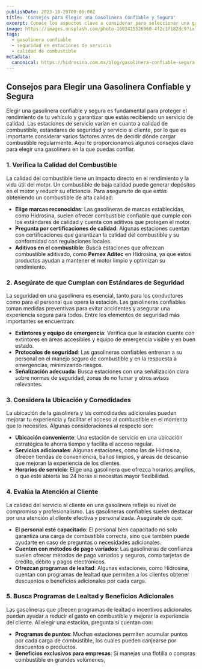 ```yaml
---
publishDate: 2023-10-28T00:00:00Z
title: 'Consejos para Elegir una Gasolinera Confiable y Segura'
excerpt: Conoce los aspectos clave a considerar para seleccionar una gasolinera confiable que ofrezca calidad en el combustible, un servicio adecuado y medidas de seguridad.
image: https://images.unsplash.com/photo-1603415526960-4f2c1f182dc9?ixlib=rb-4.0.3&auto=format&fit=crop&w=2070&q=80
tags:
  - gasolinera confiable
  - seguridad en estaciones de servicio
  - calidad de combustible
metadata:
  canonical: https://hidrosina.com.mx/blog/gasolinera-confiable-segura
---
```


## Consejos para Elegir una Gasolinera Confiable y Segura

Elegir una gasolinera confiable y segura es fundamental para proteger el rendimiento de tu vehículo y garantizar que estás recibiendo un servicio de calidad. Las estaciones de servicio varían en cuanto a calidad de combustible, estándares de seguridad y servicio al cliente, por lo que es importante considerar varios factores antes de decidir dónde cargar combustible regularmente. Aquí te proporcionamos algunos consejos clave para elegir una gasolinera en la que puedas confiar.

### 1. Verifica la Calidad del Combustible

La calidad del combustible tiene un impacto directo en el rendimiento y la vida útil del motor. Un combustible de baja calidad puede generar depósitos en el motor y reducir su eficiencia. Para asegurarte de que estás obteniendo un combustible de alta calidad:

- **Elige marcas reconocidas**: Las gasolineras de marcas establecidas, como Hidrosina, suelen ofrecer combustible confiable que cumple con los estándares de calidad y cuenta con aditivos que protegen el motor.
- **Pregunta por certificaciones de calidad**: Algunas estaciones cuentan con certificaciones que garantizan la calidad del combustible y su conformidad con regulaciones locales.
- **Aditivos en el combustible**: Busca estaciones que ofrezcan combustible aditivado, como **Pemex Aditec** en Hidrosina, ya que estos productos ayudan a mantener el motor limpio y optimizan su rendimiento.

### 2. Asegúrate de que Cumplan con Estándares de Seguridad

La seguridad en una gasolinera es esencial, tanto para los conductores como para el personal que opera la estación. Las gasolineras confiables toman medidas preventivas para evitar accidentes y asegurar una experiencia segura para todos. Entre los elementos de seguridad más importantes se encuentran:

- **Extintores y equipo de emergencia**: Verifica que la estación cuente con extintores en áreas accesibles y equipo de emergencia visible y en buen estado.
- **Protocolos de seguridad**: Las gasolineras confiables entrenan a su personal en el manejo seguro de combustible y en la respuesta a emergencias, minimizando riesgos.
- **Señalización adecuada**: Busca estaciones con una señalización clara sobre normas de seguridad, zonas de no fumar y otros avisos relevantes.

### 3. Considera la Ubicación y Comodidades

La ubicación de la gasolinera y las comodidades adicionales pueden mejorar tu experiencia y facilitar el acceso al combustible en el momento que lo necesites. Algunas consideraciones al respecto son:

- **Ubicación conveniente**: Una estación de servicio en una ubicación estratégica te ahorra tiempo y facilita el acceso regular.
- **Servicios adicionales**: Algunas estaciones, como las de Hidrosina, ofrecen tiendas de conveniencia, baños limpios, y áreas de descanso que mejoran la experiencia de los clientes.
- **Horarios de servicio**: Elige una gasolinera que ofrezca horarios amplios, o que esté abierta las 24 horas si necesitas mayor flexibilidad.

### 4. Evalúa la Atención al Cliente

La calidad del servicio al cliente en una gasolinera refleja su nivel de compromiso y profesionalismo. Las gasolineras confiables suelen destacar por una atención al cliente efectiva y personalizada. Asegúrate de que:

- **El personal esté capacitado**: El personal bien capacitado no solo garantiza una carga de combustible correcta, sino que también puede ayudarte en caso de preguntas o necesidades adicionales.
- **Cuenten con métodos de pago variados**: Las gasolineras de confianza suelen ofrecer métodos de pago variados y seguros, como tarjetas de crédito, débito y pagos electrónicos.
- **Ofrezcan programas de lealtad**: Algunas estaciones, como Hidrosina, cuentan con programas de lealtad que permiten a los clientes obtener descuentos o beneficios adicionales por cada carga.

### 5. Busca Programas de Lealtad y Beneficios Adicionales

Las gasolineras que ofrecen programas de lealtad o incentivos adicionales pueden ayudar a reducir el gasto en combustible y mejorar la experiencia del cliente. Al elegir una estación, pregunta si cuentan con:

- **Programas de puntos**: Muchas estaciones permiten acumular puntos por cada carga de combustible, los cuales pueden canjearse por descuentos o productos.
- **Beneficios exclusivos para empresas**: Si manejas una flotilla o compras combustible en grandes volúmenes,
